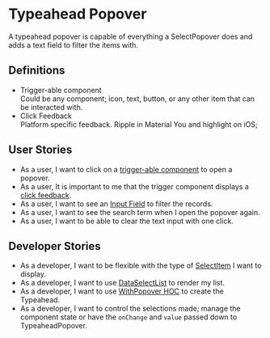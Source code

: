 # Typeahead Popover
A typeahead popover is capable of everything a SelectPopover does and adds a text field to filter the items with.


## Definitions
- Trigger-able component\
Could be any component; icon, text, button, or any other item that can be interacted with.
- Click Feedback\
Platform specific feedback. Ripple in Material You and highlight on iOS;


## User Stories
- As a user, I want to click on a [trigger-able component](#Definitions) to open a popover.
- As a user, It is important to me that the trigger component displays a [click feedback](#Definitions).
- As a user, I want to see an [Input Field](./Input.md) to filter the records.
- As a user, I want to see the search term when I open the popover again.
- As a user, I want to be able to clear the text input with one click.


## Developer Stories
- As a developer, I want to be flexible with the type of [SelectItem](./SelectItem.md) I want to display.
- As a developer, I want to use [DataSelectList](./DataSelectList.md) to render my list.
- As a developer, I want to use [WithPopover HOC](./HOC/WithPopover.md) to create the Typeahead.
- As a developer, I want to control the selections made; manage the component state or have the `onChange` and `value` passed down to TypeaheadPopover.